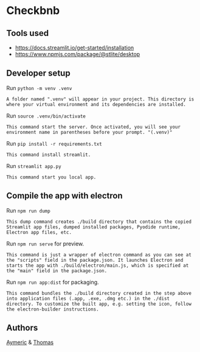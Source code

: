# Checkbnb

## Tools used
* https://docs.streamlit.io/get-started/installation
* https://www.npmjs.com/package/@stlite/desktop

## Developer setup

Run `python -m venv .venv`
```
A folder named ".venv" will appear in your project. This directory is where your virtual environment and its dependencies are installed.
```

Run `source .venv/bin/activate`
```
This command start the server. Once activated, you will see your environment name in parentheses before your prompt. "(.venv)"
```

Run `pip install -r requirements.txt`
```
This command install streamlit.
```

Run `streamlit app.py`
```
This command start you local app.
```

## Compile the app with electron
Run `npm run dump`
```
This dump command creates ./build directory that contains the copied Streamlit app files, dumped installed packages, Pyodide runtime, Electron app files, etc.
```

Run `npm run serve` for preview.
```
This command is just a wrapper of electron command as you can see at the "scripts" field in the package.json. It launches Electron and starts the app with ./build/electron/main.js, which is specified at the "main" field in the package.json.
```

Run `npm run app:dist` for packaging.
```
This command bundles the ./build directory created in the step above into application files (.app, .exe, .dmg etc.) in the ./dist directory. To customize the built app, e.g. setting the icon, follow the electron-builder instructions.
```

## Authors
[Aymeric](https://www.linkedin.com/in/aymeric-dominique/) & [Thomas](https://www.linkedin.com/in/thomas-d-legrand/)